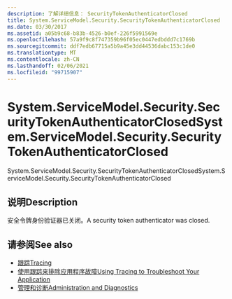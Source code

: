 ```yaml
---
description: 了解详细信息： SecurityTokenAuthenticatorClosed
title: System.ServiceModel.Security.SecurityTokenAuthenticatorClosed
ms.date: 03/30/2017
ms.assetid: a05b9c68-b83b-4526-b0ef-226f5991569e
ms.openlocfilehash: 57a9f9c8f747359b96f05ec0447edbddd7c1769b
ms.sourcegitcommit: ddf7edb67715a5b9a45e3dd44536dabc153c1de0
ms.translationtype: MT
ms.contentlocale: zh-CN
ms.lasthandoff: 02/06/2021
ms.locfileid: "99715907"
---
```

# <a name="systemservicemodelsecuritysecuritytokenauthenticatorclosed"></a><span data-ttu-id="11277-103">System.ServiceModel.Security.SecurityTokenAuthenticatorClosed</span><span class="sxs-lookup"><span data-stu-id="11277-103">System.ServiceModel.Security.SecurityTokenAuthenticatorClosed</span></span>

<span data-ttu-id="11277-104">System.ServiceModel.Security.SecurityTokenAuthenticatorClosed</span><span class="sxs-lookup"><span data-stu-id="11277-104">System.ServiceModel.Security.SecurityTokenAuthenticatorClosed</span></span>  
  
## <a name="description"></a><span data-ttu-id="11277-105">说明</span><span class="sxs-lookup"><span data-stu-id="11277-105">Description</span></span>  

 <span data-ttu-id="11277-106">安全令牌身份验证器已关闭。</span><span class="sxs-lookup"><span data-stu-id="11277-106">A security token authenticator was closed.</span></span>  
  
## <a name="see-also"></a><span data-ttu-id="11277-107">请参阅</span><span class="sxs-lookup"><span data-stu-id="11277-107">See also</span></span>

- [<span data-ttu-id="11277-108">跟踪</span><span class="sxs-lookup"><span data-stu-id="11277-108">Tracing</span></span>](index.md)
- [<span data-ttu-id="11277-109">使用跟踪来排除应用程序故障</span><span class="sxs-lookup"><span data-stu-id="11277-109">Using Tracing to Troubleshoot Your Application</span></span>](using-tracing-to-troubleshoot-your-application.md)
- [<span data-ttu-id="11277-110">管理和诊断</span><span class="sxs-lookup"><span data-stu-id="11277-110">Administration and Diagnostics</span></span>](../index.md)
